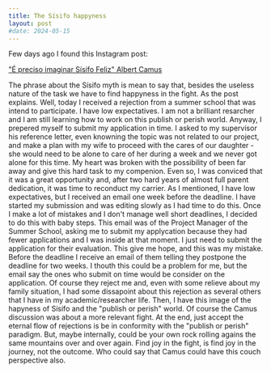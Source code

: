 ```yaml
---
title: The Sísifo happyness
layout: post
#date: 2024-05-15
---
```

Few days ago I found this Instagram post:

["É preciso imaginar Sísifo Feliz" Albert Camus](https://www.instagram.com/reel/C6ykS8nLapj/?igsh=YWdwcTVrdGhxOG8%3D)

The phrase about the Sísifo myth is mean to say that, besides the useless nature of the task we have to find happyness in the fight. As the post explains.
Well, today I received a rejection from a summer school that was intend to participate. I have low expectatives. I am not a brilliant resarcher and I am still learning how to work on this publish or perish world. Anyway, I prepered myself to submit my application in time. I asked to my supervisor his reference letter, even knowning the topic was not related to our project, and make a plan with my wife to proceed with the cares of our daughter - she would need to be alone to care of her during a week and we never got alone for this time. 
My heart was broken with the possibility of been far away and give this hard task to my compenion. Even so, I was conviced that it was a great opportunity and, after two hard years of almost full parent dedication, it was time to reconduct my carrier. As I mentioned, I have low expectatives, but I received an email one week before the deadline. I have started my submission and was editing slowly as I had time to do this. Once I make a lot of mistakes and I don't manage well short deadlines, I decided to do this with baby steps. This email was of the Project Manager of the Summer School, asking me to submit my applycation because they had fewer applications and I was inside at that moment. I just need to submit the application for their evaluation. This give me hope, and this was my mistake.
Before the deadline I receive an email of them telling they postpone the deadline for two weeks. I thouth this could be a problem for me, but the email say the ones who submit on time would be consider on the application. 
Of course they reject me and, even with some relieve about my family situation, I had some dissapoint about this rejection as several others that I have in my academic/researcher life. Then, I have this image of the hapyness of Sísifo and the "publish or perish" world. Of course the Camus discussion was about a more relevant fight. At the end, just accept the eternal flow of rejections is be in conformity with the "publish or perish" paradigm. But, maybe internally, could be your own rock rolling agains the same mountains over and over again. Find joy in the fight, is find joy in the journey, not the outcome. Who could say that Camus could have this couch perspective also.
